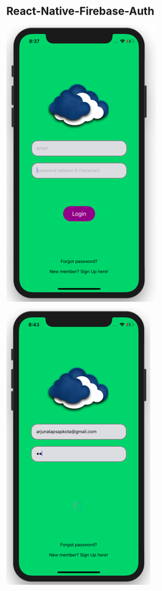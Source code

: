 # React-Native-Firebase-Auth
![Simple FireBase authentication App](https://github.com/Arjunalapsapkota/R-Native-Firebase-Auth/blob/master/src/ReactNative-App.png)

![while Loading](https://github.com/Arjunalapsapkota/R-Native-Firebase-Auth/blob/master/src/Loading.png)


